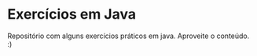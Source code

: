 # Exercícios em Java
 Repositório com alguns exercícios práticos em java. 
 Aproveite o conteúdo. :)
